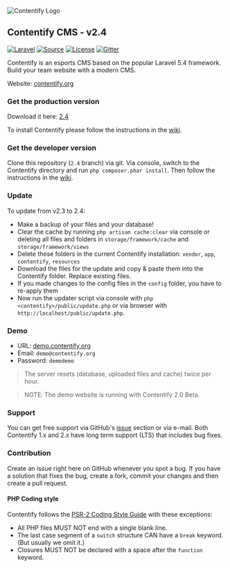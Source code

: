![Contentify Logo](http://www.contentify.org/img/hero_small.png)

## Contentify CMS - v2.4

[![Laravel](https://img.shields.io/badge/Laravel-5.4-orange.svg?style=flat-square)](http://laravel.com)
[![Source](http://img.shields.io/badge/source-Contentify/Contentify-blue.svg?style=flat-square)](https://github.com/Contentify/Contentify)
[![License](http://img.shields.io/badge/license-MIT-brightgreen.svg?style=flat-square)](https://tldrlegal.com/license/mit-license)
[![Gitter](https://img.shields.io/gitter/room/badges/shields.svg?style=flat-square)](https://gitter.im/Contentify)

Contentify is an esports CMS based on the popular Laravel 5.4 framework. Build your team website with a modern CMS.

Website: [contentify.org](http://contentify.org/)

### Get the production version

Download it here: [2.4](https://github.com/Contentify/Contentify/releases/tag/v2.4)

To install Contentify please follow the instructions in the [wiki](https://github.com/Contentify/Contentify/wiki/Installation).

### Get the developer version

Clone this repository (`2.4` branch) via git. Via console, switch to the Contentify directory and run `php composer.phar install`. 
Then follow the instructions in the [wiki](https://github.com/Contentify/Contentify/wiki/Installation).

### Update

To update from v2.3 to 2.4:
* Make a backup of your files and your database!
* Clear the cache by running `php artisan cache:clear` via console or deleting all files and folders in 
`storage/framework/cache` and `storage/framework/views`
* Delete these folders in the current Contentify installation: `vendor`, `app`, `contentify`, `resources`
* Download the files for the update and copy & paste them into the Contentify folder. Replace existing files.
* If you made changes to the config files in the `config` folder, you have to re-apply them
* Now run the updater script via console with `php <contentify>/public/update.php` or via browser with `http://localhost/public/update.php`.

### Demo

* URL: [demo.contentify.org](http://demo.contentify.org/)
* Email: `demo@contentify.org`
* Password: `demodemo`

> The server resets (database, uploaded files and cache) twice per hour.

> NOTE: The demo website is running with Contentify 2.0 Beta.

### Support

You can get free support via GitHub's [issue](https://github.com/Contentify/Contentify/issues) section or via e-mail. 
Both Contentify 1.x and 2.x have long term support (LTS) that includes bug fixes. 

### Contribution

Create an issue right here on GitHub whenever you spot a bug. 
If you have a solution that fixes the bug, create a fork, commit your changes and then create a pull request.

#### PHP Coding style

Contentify follows the [PSR-2 Coding Style Guide](https://github.com/php-fig/fig-standards/blob/master/accepted/PSR-2-coding-style-guide.md) 
with these exceptions:

* All PHP files MUST NOT end with a single blank line.
* The last case segment of a `switch` structure CAN have a `break` keyword. (But usually we omit it.)
* Closures MUST NOT be declared with a space after the `function` keyword.
